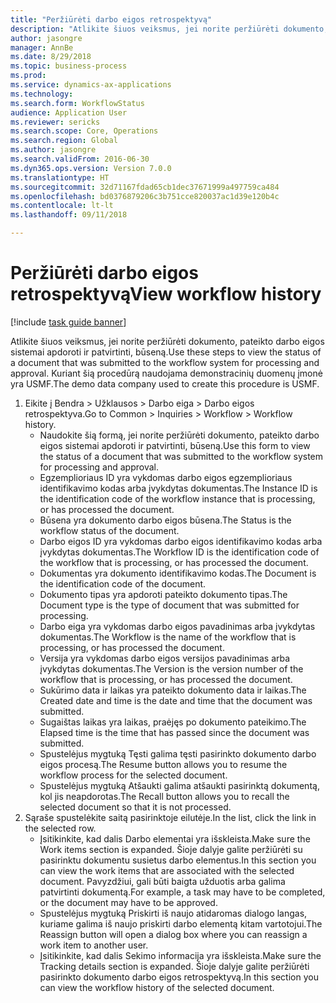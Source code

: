 ```yaml
--- 
title: "Peržiūrėti darbo eigos retrospektyvą"
description: "Atlikite šiuos veiksmus, jei norite peržiūrėti dokumento, pateikto darbo eigos sistemai apdoroti ir patvirtinti, būseną."
author: jasongre
manager: AnnBe
ms.date: 8/29/2018
ms.topic: business-process
ms.prod: 
ms.service: dynamics-ax-applications
ms.technology: 
ms.search.form: WorkflowStatus
audience: Application User
ms.reviewer: sericks
ms.search.scope: Core, Operations
ms.search.region: Global
ms.author: jasongre
ms.search.validFrom: 2016-06-30
ms.dyn365.ops.version: Version 7.0.0
ms.translationtype: HT
ms.sourcegitcommit: 32d71167fdad65cb1dec37671999a497759ca484
ms.openlocfilehash: bd0376879206c3b751cce820037ac1d39e120b4c
ms.contentlocale: lt-lt
ms.lasthandoff: 09/11/2018

---
```

# <a name="view-workflow-history"></a><span data-ttu-id="19970-103">Peržiūrėti darbo eigos retrospektyvą</span><span class="sxs-lookup"><span data-stu-id="19970-103">View workflow history</span></span>

[!include [task guide banner](../../includes/task-guide-banner.md)]

<span data-ttu-id="19970-104">Atlikite šiuos veiksmus, jei norite peržiūrėti dokumento, pateikto darbo eigos sistemai apdoroti ir patvirtinti, būseną.</span><span class="sxs-lookup"><span data-stu-id="19970-104">Use these steps to view the status of a document that was submitted to the workflow system for processing and approval.</span></span> <span data-ttu-id="19970-105">Kuriant šią procedūrą naudojama demonstracinių duomenų įmonė yra USMF.</span><span class="sxs-lookup"><span data-stu-id="19970-105">The demo data company used to create this procedure is USMF.</span></span>

1. <span data-ttu-id="19970-106">Eikite į Bendra > Užklausos > Darbo eiga > Darbo eigos retrospektyva.</span><span class="sxs-lookup"><span data-stu-id="19970-106">Go to Common > Inquiries > Workflow > Workflow history.</span></span>
    * <span data-ttu-id="19970-107">Naudokite šią formą, jei norite peržiūrėti dokumento, pateikto darbo eigos sistemai apdoroti ir patvirtinti, būseną.</span><span class="sxs-lookup"><span data-stu-id="19970-107">Use this form to view the status of a document that was submitted to the workflow system for processing and approval.</span></span>  
    * <span data-ttu-id="19970-108">Egzemplioriaus ID yra vykdomas darbo eigos egzemplioriaus identifikavimo kodas arba įvykdytas dokumentas.</span><span class="sxs-lookup"><span data-stu-id="19970-108">The Instance ID is      the identification code of the workflow instance that is processing, or has processed the document.</span></span>  
    * <span data-ttu-id="19970-109">Būsena yra dokumento darbo eigos būsena.</span><span class="sxs-lookup"><span data-stu-id="19970-109">The Status is the workflow status of the document.</span></span>  
    * <span data-ttu-id="19970-110">Darbo eigos ID yra vykdomas darbo eigos identifikavimo kodas arba įvykdytas dokumentas.</span><span class="sxs-lookup"><span data-stu-id="19970-110">The Workflow ID is the identification code of the workflow that is processing, or has processed the document.</span></span>  
    * <span data-ttu-id="19970-111">Dokumentas yra dokumento identifikavimo kodas.</span><span class="sxs-lookup"><span data-stu-id="19970-111">The Document is the identification code of the document.</span></span>  
    * <span data-ttu-id="19970-112">Dokumento tipas yra apdoroti pateikto dokumento tipas.</span><span class="sxs-lookup"><span data-stu-id="19970-112">The Document type is the type of document that was submitted for processing.</span></span>  
    * <span data-ttu-id="19970-113">Darbo eiga yra vykdomas darbo eigos pavadinimas arba įvykdytas dokumentas.</span><span class="sxs-lookup"><span data-stu-id="19970-113">The Workflow is the name of the workflow that is processing, or has processed the document.</span></span>  
    * <span data-ttu-id="19970-114">Versija yra vykdomas darbo eigos versijos pavadinimas arba įvykdytas dokumentas.</span><span class="sxs-lookup"><span data-stu-id="19970-114">The Version is the version number of the workflow that is processing, or has processed the document.</span></span>  
    * <span data-ttu-id="19970-115">Sukūrimo data ir laikas yra pateikto dokumento data ir laikas.</span><span class="sxs-lookup"><span data-stu-id="19970-115">The Created date and time is the date and time that the document was submitted.</span></span>  
    * <span data-ttu-id="19970-116">Sugaištas laikas yra laikas, praėjęs po dokumento pateikimo.</span><span class="sxs-lookup"><span data-stu-id="19970-116">The Elapsed time is the time that has passed since the document was submitted.</span></span>  
    * <span data-ttu-id="19970-117">Spustelėjus mygtuką Tęsti galima tęsti pasirinkto dokumento darbo eigos procesą.</span><span class="sxs-lookup"><span data-stu-id="19970-117">The Resume button allows you to resume the workflow process for the selected document.</span></span>  
    * <span data-ttu-id="19970-118">Spustelėjus mygtuką Atšaukti galima atšaukti pasirinktą dokumentą, kol jis neapdorotas.</span><span class="sxs-lookup"><span data-stu-id="19970-118">The Recall button allows you to recall the selected document so that it is not processed.</span></span>   
2. <span data-ttu-id="19970-119">Sąraše spustelėkite saitą pasirinktoje eilutėje.</span><span class="sxs-lookup"><span data-stu-id="19970-119">In the list, click the link in the selected row.</span></span>
    * <span data-ttu-id="19970-120">Įsitikinkite, kad dalis Darbo elementai yra išskleista.</span><span class="sxs-lookup"><span data-stu-id="19970-120">Make sure the Work items section is expanded.</span></span>    <span data-ttu-id="19970-121">Šioje dalyje galite peržiūrėti su pasirinktu dokumentu susietus darbo elementus.</span><span class="sxs-lookup"><span data-stu-id="19970-121">In this section you can view the work items that are associated with the selected document.</span></span> <span data-ttu-id="19970-122">Pavyzdžiui, gali būti baigta užduotis arba galima patvirtinti dokumentą.</span><span class="sxs-lookup"><span data-stu-id="19970-122">For example, a task may have to be completed, or the document may have to be approved.</span></span>  
    * <span data-ttu-id="19970-123">Spustelėjus mygtuką Priskirti iš naujo atidaromas dialogo langas, kuriame galima iš naujo priskirti darbo elementą kitam vartotojui.</span><span class="sxs-lookup"><span data-stu-id="19970-123">The Reassign button will open a dialog box where you can reassign a work item to another user.</span></span>  
    * <span data-ttu-id="19970-124">Įsitikinkite, kad dalis Sekimo informacija yra išskleista.</span><span class="sxs-lookup"><span data-stu-id="19970-124">Make sure the Tracking details section is expanded.</span></span>    <span data-ttu-id="19970-125">Šioje dalyje galite peržiūrėti pasirinkto dokumento darbo eigos retrospektyvą.</span><span class="sxs-lookup"><span data-stu-id="19970-125">In this section you can view the workflow history of the selected document.</span></span>  


